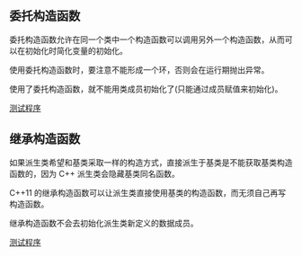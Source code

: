 
## 委托构造函数

委托构造函数允许在同一个类中一个构造函数可以调用另外一个构造函数，从而可以在初始化时简化变量的初始化。

使用委托构造函数时，要注意不能形成一个环，否则会在运行期抛出异常。

使用了委托构造函数，就不能用类成员初始化了(只能通过成员赋值来初始化)。

[测试程序](8-delegate_inhert_construct/delegating_constructor.cpp)


## 继承构造函数
如果派生类希望和基类采取一样的构造方式，直接派生于基类是不能获取基类构造函数的，因为 C++ 派生类会隐藏基类同名函数。

C++11 的继承构造函数可以让派生类直接使用基类的构造函数，而无须自己再写构造函数。

继承构造函数不会去初始化派生类新定义的数据成员。

[测试程序](8-delegate_inhert_construct/Inheritance_constructor.cpp)

